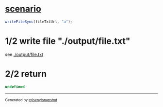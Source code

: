 # [scenario](../../file_then_throw.test.mjs#L24)

```js
writeFileSync(fileTxtUrl, "a");
```

# 1/2 write file "./output/file.txt"

see [./output/file.txt](./output/file.txt)

# 2/2 return

```js
undefined
```

---

<sub>
  Generated by <a href="https://github.com/jsenv/core/tree/main/packages/independent/snapshot">@jsenv/snapshot</a>
</sub>
